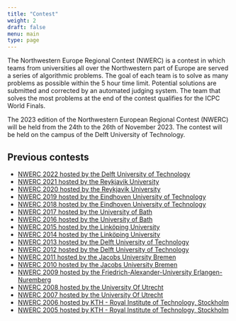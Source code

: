 ```yaml
---
title: "Contest"
weight: 2
draft: false
menu: main
type: page
---
```

The Northwestern Europe Regional Contest (NWERC) is a contest in which teams from universities all over the Northwestern part of Europe are served a series of algorithmic problems. The goal of each team is to solve as many problems as possible within the 5 hour time limit. Potential solutions are submitted and corrected by an automated judging system. The team that solves the most problems at the end of the contest qualifies for the ICPC World Finals.

The 2023 edition of the Northwestern European Regional Contest (NWERC) will be held from the 24th to the 26th of November 2023. The contest will be held on the campus of the Delft University of Technology.

## Previous contests
* [NWERC 2022 hosted by the Delft University of Technology](https://2022.nwerc.eu)
* [NWERC 2021 hosted by the Reykjavik University](https://2021.nwerc.eu)
* [NWERC 2020 hosted by the Reykjavik University](https://2020.nwerc.eu)
* [NWERC 2019 hosted by the Eindhoven University of Technology](http://2019.nwerc.eu/)
* [NWERC 2018 hosted by the Eindhoven University of Technology](http://2018.nwerc.eu/)
* [NWERC 2017 hosted by the University of Bath](https://people.bath.ac.uk/masjhd/NWERC/)
* [NWERC 2016 hosted by the University of Bath](https://people.bath.ac.uk/masjhd/2016.NWERC/)
* [NWERC 2015 hosted by the Linköping University](https://web.archive.org/web/20201230063213/http://2015.nwerc.eu/)
* [NWERC 2014 hosted by the Linköping University](http://2014.nwerc.eu/)
* [NWERC 2013 hosted by the Delft University of Technology](http://2013.nwerc.eu/)
* [NWERC 2012 hosted by the Delft University of Technology](http://2012.nwerc.eu/)
* [NWERC 2011 hosted by the Jacobs University Bremen](https://web.archive.org/web/20120521220715/http://2011.nwerc.eu/)
* [NWERC 2010 hosted by the Jacobs University Bremen](https://web.archive.org/web/20120521220445/http://2010.nwerc.eu/)
* [NWERC 2009 hosted by the Friedrich-Alexander-University Erlangen-Nuremberg](https://web.archive.org/web/20180601171707/http://2009.nwerc.eu/)
* [NWERC 2008 hosted by the University Of Utrecht](https://web.archive.org/web/20210518095904/http://2008.nwerc.eu/)
* [NWERC 2007 hosted by the University Of Utrecht](https://web.archive.org/web/20210509134112/http://2007.nwerc.eu/)
* [NWERC 2006 hosted by KTH - Royal Institute of Technology, Stockholm](http://www.csc.kth.se/contest/nwerc/2006/)
* [NWERC 2005 hosted by KTH - Royal Institute of Technology, Stockholm](http://www.csc.kth.se/contest/nwerc/2005/)
